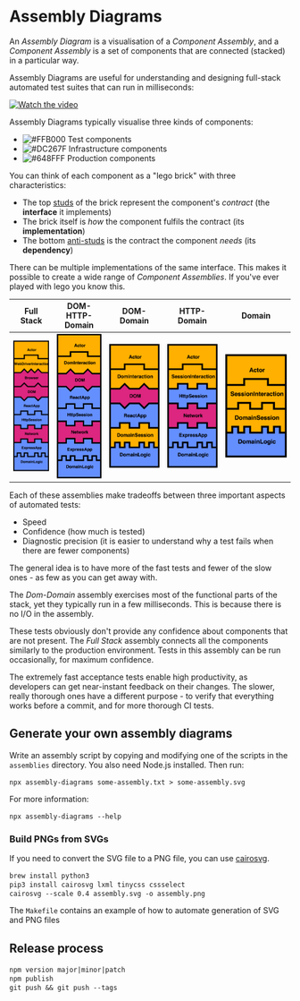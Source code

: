 # Assembly Diagrams

An *Assembly Diagram* is a visualisation of a *Component Assembly*, and
a *Component Assembly* is a set of components that are connected (stacked) in a particular way.

Assembly Diagrams are useful for understanding and designing full-stack automated test suites
that can run in milliseconds:

[![Watch the video](https://img.youtube.com/vi/AJ7u_Z-TS-A/hq3.jpg)](https://www.youtube.com/watch?v=AJ7u_Z-TS-A)

Assembly Diagrams typically visualise three kinds of components:

* ![#FFB000](https://via.placeholder.com/15/FFB000/000000?text=+) Test components
* ![#DC267F](https://via.placeholder.com/15/DC267F/000000?text=+) Infrastructure components
* ![#648FFF](https://via.placeholder.com/15/648FFF/000000?text=+) Production components

You can think of each component as a "lego brick" with three characteristics:

* The top [studs](https://www.brothers-brick.com/lego-glossary/#Stud) of the brick represent the component's *contract* (the **interface** it implements)
* The brick itself is *how* the component fulfils the contract (its **implementation**)
* The bottom [anti-studs](https://www.brothers-brick.com/lego-glossary/#Anti-stud) is the contract the component *needs* (its **dependency**)

There can be multiple implementations of the same interface. This makes it possible to create a wide
range of *Component Assemblies*. If you've ever played with lego you know this.

| Full Stack                                   | DOM-HTTP-Domain                         | DOM-Domain                         | HTTP-Domain                         | Domain                              |
| ---------------------------------------------| --------------------------------------- | ---------------------------------- | ----------------------------------- | ----------------------------------- |
| ![test](images/png/webdriver-full-stack.png) | ![test](images/png/dom-http-domain.png) | ![test](images/png/dom-domain.png) | ![test](images/png/http-domain.png) | ![test](images/png/domain.png) |

Each of these assemblies make tradeoffs between three important aspects of automated tests:

* Speed
* Confidence (how much is tested)
* Diagnostic precision (it is easier to understand why a test fails when there are fewer components)

The general idea is to have more of the fast tests and fewer of the slow ones -
as few as you can get away with.

The *Dom-Domain* assembly exercises most of the functional parts of the stack, yet they
typically run in a few milliseconds. This is because there is no I/O in the assembly.

These tests obviously don't provide any confidence about components that are not present.
The *Full Stack* assembly connects all the components similarly to the production environment.
Tests in this assembly can be run occasionally, for maximum confidence.

The extremely fast acceptance tests enable high productivity, as developers can
get near-instant feedback on their changes. The slower, really thorough
ones have a different purpose - to verify that everything works before a commit,
and for more thorough CI tests.

## Generate your own assembly diagrams

Write an assembly script by copying and modifying one of the scripts in the `assemblies` directory.
You also need Node.js installed. Then run:

    npx assembly-diagrams some-assembly.txt > some-assembly.svg

For more information:

    npx assembly-diagrams --help

### Build PNGs from SVGs

If you need to convert the SVG file to a PNG file, you can use [cairosvg](https://cairosvg.org/).

    brew install python3
    pip3 install cairosvg lxml tinycss cssselect
    cairosvg --scale 0.4 assembly.svg -o assembly.png

The `Makefile` contains an example of how to automate generation of SVG and PNG files

## Release process

    npm version major|minor|patch
    npm publish
    git push && git push --tags
